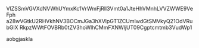 VlZSSmVGVXdNVWhUYmxKc1VrWmFjRll3Vmt0a1JteHhVMnhLVVZWWE9VeFph
a28wVGtkU2RHVkhNV3BOCmJGa3hXVlpGT1ZCUmIwdGtSMVkyQ21OdVRubGlX
RkpzWWtFOVBRb0tZV3hoWlhCMmFXNWljUT09Cgptcmtmb3VudWp1

aobgjaskla